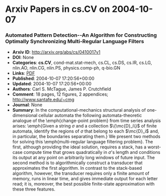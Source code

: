 # Arxiv Papers in cs.CV on 2004-10-07
### Automated Pattern Detection--An Algorithm for Constructing Optimally Synchronizing Multi-Regular Language Filters
- **Arxiv ID**: http://arxiv.org/abs/cs/0410017v1
- **DOI**: None
- **Categories**: **cs.CV**, cond-mat.stat-mech, cs.CL, cs.DS, cs.IR, cs.LG, nlin.AO, nlin.CG, nlin.PS, physics.comp-ph, q-bio.GN
- **Links**: [PDF](http://arxiv.org/pdf/cs/0410017v1)
- **Published**: 2004-10-07 17:20:56+00:00
- **Updated**: 2004-10-07 17:20:56+00:00
- **Authors**: Carl S. McTague, James P. Crutchfield
- **Comment**: 18 pages, 12 figures, 2 appendices; http://www.santafe.edu/~cmg
- **Journal**: None
- **Summary**: In the computational-mechanics structural analysis of one-dimensional cellular automata the following automata-theoretic analogue of the \emph{change-point problem} from time series analysis arises: \emph{Given a string $\sigma$ and a collection $\{\mc{D}_i\}$ of finite automata, identify the regions of $\sigma$ that belong to each $\mc{D}_i$ and, in particular, the boundaries separating them.} We present two methods for solving this \emph{multi-regular language filtering problem}. The first, although providing the ideal solution, requires a stack, has a worst-case compute time that grows quadratically in $\sigma$'s length and conditions its output at any point on arbitrarily long windows of future input. The second method is to algorithmically construct a transducer that approximates the first algorithm. In contrast to the stack-based algorithm, however, the transducer requires only a finite amount of memory, runs in linear time, and gives immediate output for each letter read; it is, moreover, the best possible finite-state approximation with these three features.



